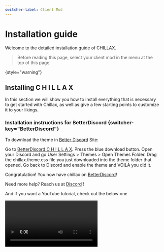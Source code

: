 ```yaml
---
switcher-label: Client Mod
---
```


# Installation guide

Welcome to the detailed installation guide of CHILLAX.

> Before reading this page, select your client mod in the menu at the top of this page.

{style="warning"}

## Installing C H I L L A X

In this section we will show you how to install everything that is
necessary to get started with Chillax, as well as give a few starting points
to customize it to your likings.

### Installation instructions for BetterDiscord {switcher-key="BetterDiscord"}

To download the theme in [Better Discord](https://betterdiscord.app/theme/Chillax) Site:

<procedure title="Our first recommendation way to install C H I L L A X on BetterDiscord is:" id="better-discord">
   <step>
        Go to <a href="https://betterdiscord.app/theme/Chillax">BetterDiscord C H I L L A X</a>.
   </step>
   <step>
        Press the blue download button.
   </step>
   <step>
        Open your Discord and go <ui-path>User Settings > Themes > Open Themes Folder</ui-path>.
   </step>
   <step>
        Drag the <format style="bold">chillax.theme.css</format> file you just downloaded into the theme folder that opened.
   </step>
   <step>
        Go back to Discord and enable the theme and VOILA you did it.
   </step>
   <p>Congratulation! You now have chillax on <a href="https://betterdiscord.app/">BetterDiscord</a>!</p>
   <tip>
     Need more help? Reach us at <a href="https://discord.com/invite/DrfX6286kF">Discord</a> !
   </tip>
</procedure>

And if you want a YouTube tutorial, check out the below one

<video src="https://youtu.be/U0tTENsBS4w"/>

### Installation instructions for Vencord {switcher-key="Vencord"}

To install and use the theme on [Vencord](https://vencord.dev/)

<procedure title="Our recommendation way to install C H I L L A X on Vencord is:" id="vencord">
   <step>
        Go to <a href="https://github.com/warrayquipsome/Chillax/blob/main/chillax.theme.css">chillax.theme.css</a>.
   </step>
   <step id="copy-raw-content">
        Press the copy raw contents button.
   </step>
   <step>
        Go to your <ui-path>Settings > Vencord > Themes > Edit QuickCSS</ui-path>
   </step>
   <step>
        Now paste the content that you copied in step <a href="#copy-raw-content">2</a>.
        <note>
            If there is already content in <ui-path>Edit QuickCSS</ui-path> then please
            remove all the content from there first and then paste it there
            (<format style="bold,italic">Edit QuickCSS</format>).
        </note>
   </step>
   <step>
        It should now automatically load the theme and apply.
   </step>
   <step>
        Modify/Change any <format style="bold">variables/css</format> if you need to.
   </step>
   <p>Congratulation! You now have chillax on <a href="https://vencord.dev">Vencord</a>!</p>
   <tip>
     Need more help? Reach us at <a href="https://discord.com/invite/DrfX6286kF">Discord</a> !
   </tip>
</procedure>
